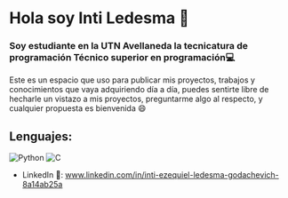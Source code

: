 # Hola soy Inti Ledesma 👋
### Soy estudiante en la UTN Avellaneda la tecnicatura de programación Técnico superior en programación💻

Este es un espacio que uso para publicar mis proyectos, trabajos y conocimientos que vaya adquiriendo día a día,
puedes sentirte libre de hecharle un vistazo a mis proyectos, preguntarme algo al respecto, y cualquier propuesta es bienvenida 😄

## Lenguajes:
![Python](https://user-images.githubusercontent.com/98592549/235554113-b310d0d6-0085-4ac8-a56b-94e50a1f1c43.png)
![C](https://user-images.githubusercontent.com/98592549/235553665-33d4d34b-a178-4c1d-95c4-36349e438973.png)

- LinkedIn 💼: www.linkedin.com/in/inti-ezequiel-ledesma-godachevich-8a14ab25a
